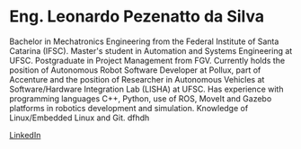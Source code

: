 # Eng. Leonardo Pezenatto da Silva

Bachelor in Mechatronics Engineering from the Federal Institute of Santa Catarina (IFSC). Master's student in Automation and Systems Engineering at UFSC. Postgraduate in Project Management from FGV. Currently holds the position of Autonomous Robot Software Developer at Pollux, part of Accenture and the position of Researcher in Autonomous Vehicles at Software/Hardware Integration Lab (LISHA) at UFSC. Has experience with programming languages C++, Python, use of ROS, MoveIt and Gazebo platforms in robotics development and simulation. Knowledge of Linux/Embedded Linux and Git.
dfhdh

[LinkedIn]([https://example.com](https://www.linkedin.com/in/leonardo-pezenatto-da-silva-a17037173/))
